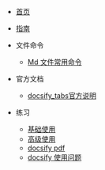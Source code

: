 <!-- docs/_sidebar.md -->

* [首页](zh-cn/)
* [指南]()
* 文件命令

  * [Md 文件常用命令](mdFile/commond/md_file_commands.md "Md 文件常用命令")

* 官方文档
  * [docsify_tabs官方说明](docsify_docs/docsify_tabs_index.md)

* 练习
  * [基础使用](mdFile/test/docsify_base_use.md "基础使用")
  * [高级使用](mdFile/test/docsify_high_use.md "高级使用")
  * [docsify pdf](mdFile/test/pdf_read.md "docsify pdf阅读器")
  * [docsify 使用问题](mdFile/problem/docsify_use_problem.md "docsify使用问题")
